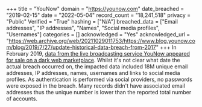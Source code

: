 +++
title = "YouNow"
domain = "https://younow.com"
date_breached = "2019-02-15"
date = "2022-05-04"
record_count = "18,241,518"
privacy = "Public"
Verified = "True"
hashing = ["N/A"]
breached_data = ["Email addresses", "IP addresses", "Names", "Social media profiles", "Usernames"]
categories = []
acknowledged = "Yes"
acknowledged_url = "https://web.archive.org/web/20211029011753/https://www.blog.younow.com/blog/2019/7/27/update-historical-data-breach-from-2017"
+++
In February 2019, <a href="https://techcrunch.com/2019/02/14/hacker-strikes-again/" target="_blank" rel="noopener">data from the live broadcasting service YouNow appeared for sale on a dark web marketplace</a>. Whilst it's not clear what date the actual breach occurred on, the impacted data included 18M unique email addresses, IP addresses, names, usernames and links to social media profiles. As authentication is performed via social providers, no passwords were exposed in the breach. Many records didn't have associated email addresses thus the unique number is lower than the reported total number of accounts.
